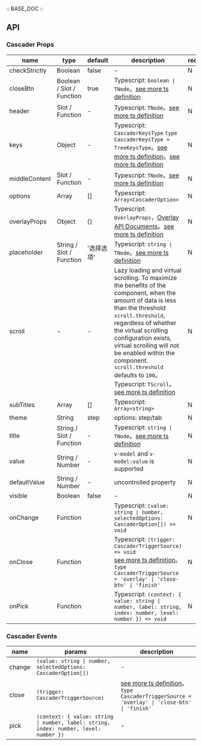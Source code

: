 :: BASE_DOC ::

## API

### Cascader Props

name | type | default | description | required
-- | -- | -- | -- | --
checkStrictly | Boolean | false | \- | N
closeBtn | Boolean / Slot / Function | true | Typescript: `boolean \| TNode`。[see more ts definition](https://github.com/Tencent/tdesign-mobile-vue/blob/develop/src/common.ts) | N
header | Slot / Function | - | Typescript: `TNode`。[see more ts definition](https://github.com/Tencent/tdesign-mobile-vue/blob/develop/src/common.ts) | N
keys | Object | - | Typescript: `CascaderKeysType` `type CascaderKeysType = TreeKeysType`。[see more ts definition](https://github.com/Tencent/tdesign-mobile-vue/blob/develop/src/common.ts)。[see more ts definition](https://github.com/Tencent/tdesign-mobile-vue/tree/develop/src/cascader/type.ts) | N
middleContent | Slot / Function | - | Typescript: `TNode`。[see more ts definition](https://github.com/Tencent/tdesign-mobile-vue/blob/develop/src/common.ts) | N
options | Array | [] | Typescript: `Array<CascaderOption>` | N
overlayProps | Object | {} | Typescript: `OverlayProps`，[Overlay API Documents](./overlay?tab=api)。[see more ts definition](https://github.com/Tencent/tdesign-mobile-vue/tree/develop/src/cascader/type.ts) | N
placeholder | String / Slot / Function | '选择选项' | Typescript: `string \| TNode`。[see more ts definition](https://github.com/Tencent/tdesign-mobile-vue/blob/develop/src/common.ts) | N
scroll | \- | - | Lazy loading and virtual scrolling. To maximize the benefits of the component, when the amount of data is less than the threshold `scroll.threshold`, regardless of whether the virtual scrolling configuration exists, virtual scrolling will not be enabled within the component. `scroll.threshold` defaults to `100`。Typescript: `TScroll`。[see more ts definition](https://github.com/Tencent/tdesign-mobile-vue/blob/develop/src/common.ts) | N
subTitles | Array | [] | Typescript: `Array<string>` | N
theme | String | step | options: step/tab | N
title | String / Slot / Function | - | Typescript: `string \| TNode`。[see more ts definition](https://github.com/Tencent/tdesign-mobile-vue/blob/develop/src/common.ts) | N
value | String / Number | - | `v-model` and `v-model:value` is supported | N
defaultValue | String / Number | - | uncontrolled property | N
visible | Boolean | false | \- | N
onChange | Function |  | Typescript: `(value: string \| number, selectedOptions: CascaderOption[]) => void`<br/> | N
onClose | Function |  | Typescript: `(trigger: CascaderTriggerSource) => void`<br/>[see more ts definition](https://github.com/Tencent/tdesign-mobile-vue/tree/develop/src/cascader/type.ts)。<br/>`type CascaderTriggerSource = 'overlay' \| 'close-btn' \| 'finish'`<br/> | N
onPick | Function |  | Typescript: `(context: { value: string \| number, label: string, index: number, level: number }) => void`<br/> | N

### Cascader Events

name | params | description
-- | -- | --
change | `(value: string \| number, selectedOptions: CascaderOption[])` | \-
close | `(trigger: CascaderTriggerSource)` | [see more ts definition](https://github.com/Tencent/tdesign-mobile-vue/tree/develop/src/cascader/type.ts)。<br/>`type CascaderTriggerSource = 'overlay' \| 'close-btn' \| 'finish'`<br/>
pick | `(context: { value: string \| number, label: string, index: number, level: number })` | \-
